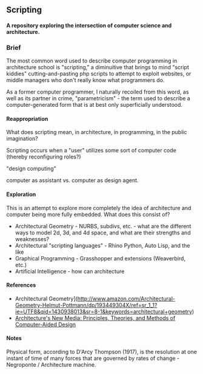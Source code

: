 ## Scripting

#### A repository exploring the intersection of computer science and architecture.


### Brief

The most common word used to describe computer programming in architecture school is "scripting," a diminuitive that brings to mind "script kiddies" cutting-and-pasting php scripts to attempt to exploit websites, or middle managers who don't really know what programmers do. 

As a former computer programmer, I naturally recoiled from this word, as well as its partner in crime, "parametricism" - the term used to describe a computer-generated form that is at best only superficially understood. 

#### Reappropriation

What does scripting mean, in architecture, in programming, in the public imagination?

Scripting occurs when a "user" utilizes some sort of computer code (thereby reconfiguring roles?)

"design computing"

computer as assistant vs. computer as design agent.

#### Exploration

This is an attempt to explore more completely the idea of architecture and computer being more fully embedded. What does this consist of?

* Architectural Geometry - NURBS, subdivs, etc. - what are the different ways to model 2d, 3d, and 4d space, and what are their strengths and weaknesses?
* Architectural "scripting languages" - Rhino Python, Auto Lisp, and the like
* Graphical Programming - Grasshopper and extensions (Weaverbird, etc.)
* Artificial Intelligence - how can architecture 

#### References

* Architectural Geometry](http://www.amazon.com/Architectural-Geometry-Helmut-Pottmann/dp/193449304X/ref=sr_1_1?ie=UTF8&qid=1430938013&sr=8-1&keywords=architectural+geometry)
* [Architecture's New Media: Principles, Theories, and Methods of Computer-Aided Design](http://www.amazon.com/Architectures-New-Media-Principles-Computer-Aided/dp/0262112841/ref=sr_1_1?ie=UTF8&qid=1430938134&sr=8-1&keywords=architecture+new+media)

#### Notes 

Physical form, according to D'Arcy Thompson (1917), is the resolution at one instant of time of many forces that are governed by rates of change - Negroponte / Architecture machine.
